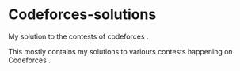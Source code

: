 # Codeforces-solutions
My solution to the contests of codeforces .

This mostly contains my solutions to variours contests happening on Codeforces .

